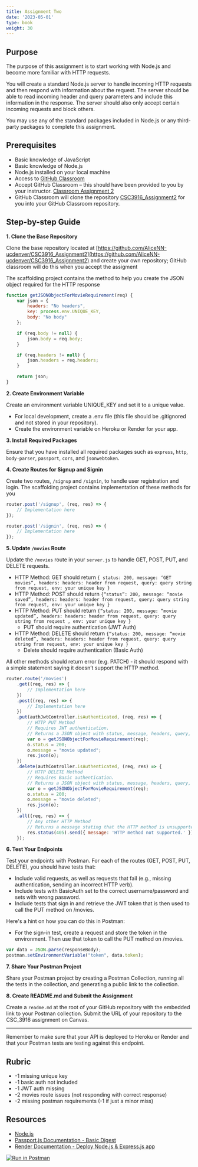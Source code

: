 ```yaml
---
title: Assignment Two
date: '2023-05-01'
type: book
weight: 30
---
```


## Purpose
The purpose of this assignment is to start working with Node.js and become more familiar with HTTP requests.

You will create a standard Node.js server to handle incoming HTTP requests and then respond with information about the request. The server should be able to read incoming header and query parameters and include this information in the response. The server should also only accept certain incoming requests and block others.

You may use any of the standard packages included in Node.js or any third-party packages to complete this assignment.

## Prerequisites

- Basic knowledge of JavaScript
- Basic knowledge of Node.js
- Node.js installed on your local machine
- Access to [GitHub Classroom](https://classroom.github.com/classrooms)
- Accept GitHub Classroom – this should have been provided to you by your instructor. [Classroom Assignment 2](https://classroom.github.com/a/OffQ0YkY)
- GitHub Classroom will clone the repository [CSC3916_Assignment2](https://github.com/AliceNN-ucdenver/CSC3916_Assignment2) for you into your GitHub Classroom repository. 

## Step-by-step Guide

**1. Clone the Base Repository**

Clone the base repository located at [https://github.com/AliceNN-ucdenver/CSC3916_Assignment2](https://github.com/AliceNN-ucdenver/CSC3916_Assignment2) and create your own repository; GitHub classroom will do this when you accept the assigment

The scaffolding project contains the method to help you create the JSON object required for the HTTP response
```javascript
function getJSONObjectForMovieRequirement(req) {
    var json = {
        headers: "No headers",
        key: process.env.UNIQUE_KEY,
        body: "No body"
    };

    if (req.body != null) {
        json.body = req.body;
    }

    if (req.headers != null) {
        json.headers = req.headers;
    }

    return json;
}
```
**2. Create Environment Variable**

Create an environment variable UNIQUE_KEY and set it to a unique value.
- For local development, create a .env file (this file should be .gitignored and not stored in your repository).
- Create the environment variable on Heroku or Render for your app.

**3. Install Required Packages**

Ensure that you have installed all required packages such as `express`, `http`, `body-parser`, `passport`, `cors`, and `jsonwebtoken`.

**4. Create Routes for Signup and Signin**

Create two routes, `/signup` and `/signin`, to handle user registration and login.  The scaffolding project contains implementation of these methods for you

```javascript
router.post('/signup', (req, res) => {
    // Implementation here
});

router.post('/signin', (req, res) => {
    // Implementation here
});
```

**5. Update `/movies` Route**

Update the `/movies` route in your `server.js` to handle GET, POST, PUT, and DELETE requests.
- HTTP Method: GET should return `{ status: 200, message: ‘GET movies”, headers: headers: header from request, query: query string from request, env: your unique key }`
- HTTP Method: POST should return `{“status”: 200, message: “movie saved”, headers: headers: header from request, query: query string from request, env: your unique key }`
- HTTP Method: PUT should return `{“status: 200, message: “movie updated”, headers: headers: header from request, query: query string from request , env: your unique key }`
    - PUT should require authentication (JWT Auth)
- HTTP Method: DELETE should return `{“status: 200, message: “movie deleted”, headers: headers: header from request, query: query string from request, env: your unique key }`
    - Delete should require authentication (Basic Auth)

All other methods should return error (e.g. PATCH) - it should respond with a simple statement saying it doesn’t support the HTTP method.

```javascript
router.route('/movies')
    .get((req, res) => {
        // Implementation here
    })
    .post((req, res) => {
        // Implementation here
    })
    .put(authJwtController.isAuthenticated, (req, res) => {
        // HTTP PUT Method
        // Requires JWT authentication.
        // Returns a JSON object with status, message, headers, query, and env.
        var o = getJSONObjectForMovieRequirement(req);
        o.status = 200;
        o.message = "movie updated";
        res.json(o);
    })
    .delete(authController.isAuthenticated, (req, res) => {
        // HTTP DELETE Method
        // Requires Basic authentication.
        // Returns a JSON object with status, message, headers, query, and env.
        var o = getJSONObjectForMovieRequirement(req);
        o.status = 200;
        o.message = "movie deleted";
        res.json(o);
    })
    .all((req, res) => {
        // Any other HTTP Method
        // Returns a message stating that the HTTP method is unsupported.
        res.status(405).send({ message: 'HTTP method not supported.' });
    });
```

**6. Test Your Endpoints**

Test your endpoints with Postman. For each of the routes (GET, POST, PUT, DELETE), you should have tests that:

- Include valid requests, as well as requests that fail (e.g., missing authentication, sending an incorrect HTTP verb).
- Include tests with BasicAuth set to the correct username/password and sets with wrong password.
- Include tests that sign in and retrieve the JWT token that is then used to call the PUT method on /movies.

Here's a hint on how you can do this in Postman:

- For the sign-in test, create a request and store the token in the environment. Then use that token to call the PUT method on /movies.

```javascript
var data = JSON.parse(responseBody);
postman.setEnvironmentVariable("token", data.token);
```

**7. Share Your Postman Project**

Share your Postman project by creating a Postman Collection, running all the tests in the collection, and generating a public link to the collection.

**8. Create README.md and Submit the Assignment**

Create a `readme.md` at the root of your GitHub repository with the embedded link to your Postman collection. Submit the URL of your repository to the CSC_3916 assignment on Canvas.

---

Remember to make sure that your API is deployed to Heroku or Render and that your Postman tests are testing against this endpoint.

## Rubric

- -1 missing unique key 
- -1 basic auth not included
- -1 JWT auth missing
- -2 movies route issues (not responding with correct response)
- -2 missing postman requirements (-1 if just a minor miss)

## Resources
- [Node.js](http://nodejs.org)
- [Passport.js Documentation - Basic Digest](http://www.passportjs.org/docs/basic-digest/)
- [Render Documentation - Deploy Node.js & Express.js app](https://render.com/docs/deploy-node-express-app)

[![Run in Postman](https://run.pstmn.io/button.svg)](https://app.getpostman.com/run-collection/1e37a1a45fd828a9cb10)

